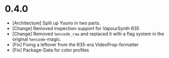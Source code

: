 0.4.0
=====
* \[Architecture] Split up Yuuno in two parts.
* \[Change] Removed inspection-support for VapourSynth R35
* \[Change] Removed `%encode_raw` and replaced it with a flag system in the original `%encode`-magic.
* \[Fix] Fixing a leftover from the R35-era VideoProp-formatter
* \[Fix] Package-Data for color profiles